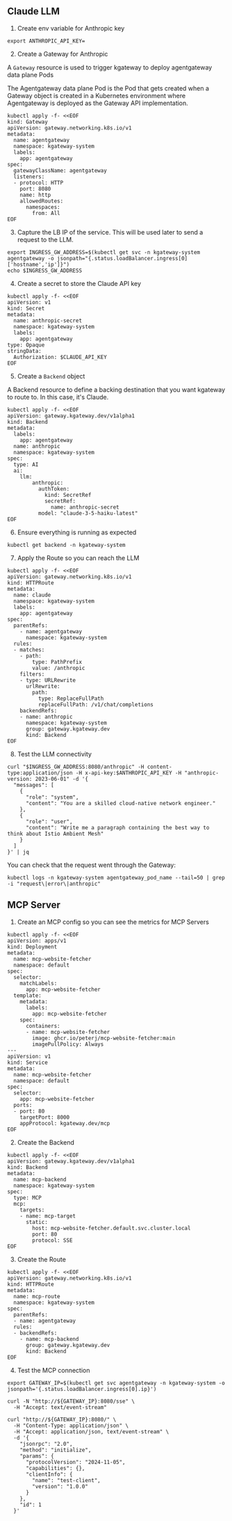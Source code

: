 ## Claude LLM

1. Create env variable for Anthropic key

```
export ANTHROPIC_API_KEY=
```

2. Create a Gateway for Anthropic

A `Gateway` resource is used to trigger kgateway to deploy agentgateway data plane Pods

The Agentgateway data plane Pod is the Pod that gets created when a Gateway object is created in a Kubernetes environment where Agentgateway is deployed as the Gateway API implementation.
```
kubectl apply -f- <<EOF
kind: Gateway
apiVersion: gateway.networking.k8s.io/v1
metadata:
  name: agentgateway
  namespace: kgateway-system
  labels:
    app: agentgateway
spec:
  gatewayClassName: agentgateway
  listeners:
  - protocol: HTTP
    port: 8080
    name: http
    allowedRoutes:
      namespaces:
        from: All
EOF
```

3. Capture the LB IP of the service. This will be used later to send a request to the LLM.
```
export INGRESS_GW_ADDRESS=$(kubectl get svc -n kgateway-system agentgateway -o jsonpath="{.status.loadBalancer.ingress[0]['hostname','ip']}")
echo $INGRESS_GW_ADDRESS
```

4. Create a secret to store the Claude API key
```
kubectl apply -f- <<EOF
apiVersion: v1
kind: Secret
metadata:
  name: anthropic-secret
  namespace: kgateway-system
  labels:
    app: agentgateway
type: Opaque
stringData:
  Authorization: $CLAUDE_API_KEY
EOF
```

5. Create a `Backend` object 

A Backend resource to define a backing destination that you want kgateway to route to. In this case, it's Claude.
```
kubectl apply -f- <<EOF
apiVersion: gateway.kgateway.dev/v1alpha1
kind: Backend
metadata:
  labels:
    app: agentgateway
  name: anthropic
  namespace: kgateway-system
spec:
  type: AI
  ai:
    llm:
        anthropic:
          authToken:
            kind: SecretRef
            secretRef:
              name: anthropic-secret
          model: "claude-3-5-haiku-latest"
EOF
```

6. Ensure everything is running as expected
```
kubectl get backend -n kgateway-system
```

7. Apply the Route so you can reach the LLM
```
kubectl apply -f- <<EOF
apiVersion: gateway.networking.k8s.io/v1
kind: HTTPRoute
metadata:
  name: claude
  namespace: kgateway-system
  labels:
    app: agentgateway
spec:
  parentRefs:
    - name: agentgateway
      namespace: kgateway-system
  rules:
  - matches:
    - path:
        type: PathPrefix
        value: /anthropic
    filters:
    - type: URLRewrite
      urlRewrite:
        path:
          type: ReplaceFullPath
          replaceFullPath: /v1/chat/completions
    backendRefs:
    - name: anthropic
      namespace: kgateway-system
      group: gateway.kgateway.dev
      kind: Backend
EOF
```

8. Test the LLM connectivity
```
curl "$INGRESS_GW_ADDRESS:8080/anthropic" -H content-type:application/json -H x-api-key:$ANTHROPIC_API_KEY -H "anthropic-version: 2023-06-01" -d '{
  "messages": [
    {
      "role": "system",
      "content": "You are a skilled cloud-native network engineer."
    },
    {
      "role": "user",
      "content": "Write me a paragraph containing the best way to think about Istio Ambient Mesh"
    }
  ]
}' | jq
```

You can check that the request went through the Gateway:

```
kubectl logs -n kgateway-system agentgateway_pod_name --tail=50 | grep -i "request\|error\|anthropic"
```

## MCP Server
1. Create an MCP config so you can see the metrics for MCP Servers

```
kubectl apply -f- <<EOF
apiVersion: apps/v1
kind: Deployment
metadata:
  name: mcp-website-fetcher
  namespace: default
spec:
  selector:
    matchLabels:
      app: mcp-website-fetcher
  template:
    metadata:
      labels:
        app: mcp-website-fetcher
    spec:
      containers:
      - name: mcp-website-fetcher
        image: ghcr.io/peterj/mcp-website-fetcher:main
        imagePullPolicy: Always
---
apiVersion: v1
kind: Service
metadata:
  name: mcp-website-fetcher
  namespace: default
spec:
  selector:
    app: mcp-website-fetcher
  ports:
  - port: 80
    targetPort: 8000
    appProtocol: kgateway.dev/mcp
EOF
```

2. Create the Backend
```
kubectl apply -f- <<EOF
apiVersion: gateway.kgateway.dev/v1alpha1
kind: Backend
metadata:
  name: mcp-backend
  namespace: kgateway-system
spec:
  type: MCP
  mcp:
    targets:
    - name: mcp-target
      static:
        host: mcp-website-fetcher.default.svc.cluster.local
        port: 80
        protocol: SSE
EOF
```

3. Create the Route
```
kubectl apply -f- <<EOF
apiVersion: gateway.networking.k8s.io/v1
kind: HTTPRoute
metadata:
  name: mcp-route
  namespace: kgateway-system
spec:
  parentRefs:
  - name: agentgateway
  rules:
  - backendRefs:
    - name: mcp-backend
      group: gateway.kgateway.dev
      kind: Backend
EOF
```

4. Test the MCP connection
```
export GATEWAY_IP=$(kubectl get svc agentgateway -n kgateway-system -o jsonpath='{.status.loadBalancer.ingress[0].ip}')

curl -N "http://${GATEWAY_IP}:8080/sse" \
  -H "Accept: text/event-stream"
```

```
curl "http://${GATEWAY_IP}:8080/" \
  -H "Content-Type: application/json" \
  -H "Accept: application/json, text/event-stream" \
  -d '{
    "jsonrpc": "2.0",
    "method": "initialize",
    "params": {
      "protocolVersion": "2024-11-05",
      "capabilities": {},
      "clientInfo": {
        "name": "test-client",
        "version": "1.0.0"
      }
    },
    "id": 1
  }'
```